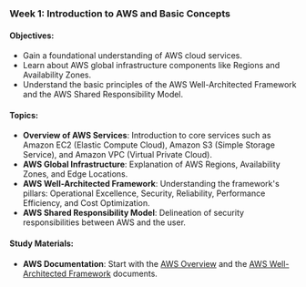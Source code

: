 ### Week 1: Introduction to AWS and Basic Concepts

#### Objectives:
- Gain a foundational understanding of AWS cloud services.
- Learn about AWS global infrastructure components like Regions and Availability Zones.
- Understand the basic principles of the AWS Well-Architected Framework and the AWS Shared Responsibility Model.

#### Topics:
- **Overview of AWS Services**: Introduction to core services such as Amazon EC2 (Elastic Compute Cloud), Amazon S3 (Simple Storage Service), and Amazon VPC (Virtual Private Cloud).
- **AWS Global Infrastructure**: Explanation of AWS Regions, Availability Zones, and Edge Locations.
- **AWS Well-Architected Framework**: Understanding the framework's pillars: Operational Excellence, Security, Reliability, Performance Efficiency, and Cost Optimization.
- **AWS Shared Responsibility Model**: Delineation of security responsibilities between AWS and the user.

#### Study Materials:
- **AWS Documentation**: Start with the [AWS Overview](https://docs.aws.amazon.com/whitepapers/latest/aws-overview/introduction.html) and the [AWS Well-Architected Framework](https://aws.amazon.com/architecture/well-architected/) documents.